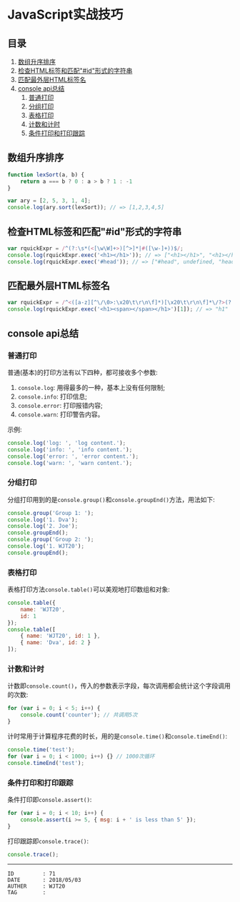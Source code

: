 
# JavaScript实战技巧 #

## 目录 ##

1. [数组升序排序](#href1)
2. [检查HTML标签和匹配"#id"形式的字符串](#href2)
3. [匹配最外层HTML标签名](#href3)
4. [console api总结](#href4)
	1. [普通打印](#href4-1)
	1. [分组打印](#href4-2)
	2. [表格打印](#href4-3)
	3. [计数和计时](#href4-4)
	4. [条件打印和打印跟踪](#href4-5)

## <a name="href1">数组升序排序</a> ##

```js
function lexSort(a, b) {
	return a === b ? 0 : a > b ? 1 : -1
}

var ary = [2, 5, 3, 1, 4];
console.log(ary.sort(lexSort)); // => [1,2,3,4,5]
```

## <a name="href2">检查HTML标签和匹配"#id"形式的字符串</a> ##

```js
var rquickExpr = /^(?:\s*(<[\w\W]+>)[^>]*|#([\w-]+))$/;
console.log(rquickExpr.exec('<h1></h1>')); // => ["<h1></h1>", "<h1></h1>", undefined]
console.log(rquickExpr.exec('#head')); // => ["#head", undefined, "head"]
```

## <a name="href3">匹配最外层HTML标签名</a> ##

```js
var rquickExpr = /^<([a-z][^\/\0>:\x20\t\r\n\f]*)[\x20\t\r\n\f]*\/?>(?:<\/\1>|)$/i;
console.log(rquickExpr.exec('<h1><span></span></h1>')[1]); // => "h1"
```

## <a name="href4">console api总结</a> ##

### <a name="href4-1">普通打印</a> ###

普通(基本)的打印方法有以下四种，都可接收多个参数:

1. `console.log`: 用得最多的一种，基本上没有任何限制;
2. `console.info`: 打印信息;
3. `console.error`: 打印报错内容;
4. `console.warn`: 打印警告内容。

示例:

```js
console.log('log: ', 'log content.');
console.log('info: ', 'info content.');
console.log('error: ', 'error content.');
console.log('warn: ', 'warn content.');
```

### <a name="href4-2">分组打印</a> ###

分组打印用到的是`console.group()`和`console.groupEnd()`方法，用法如下:

```js
console.group('Group 1: ');
console.log('1. Dva');
console.log('2. Joe');
console.groupEnd();
console.group('Group 2: ');
console.log('1. WJT20');
console.groupEnd();
```

### <a name="href4-3">表格打印</a> ###

表格打印方法`console.table()`可以美观地打印数组和对象:

```js
console.table({
	name: 'WJT20',
	id: 1
});
console.table([
	{ name: 'WJT20', id: 1 },
	{ name: 'Dva', id: 2 }
]);
```

### <a name="href4-4">计数和计时</a> ###

计数即`console.count()`，传入的参数表示字段，每次调用都会统计这个字段调用的次数:

```js
for (var i = 0; i < 5; i++) {
	console.count('counter'); // 共调用5次
}
```

计时常用于计算程序花费的时长，用的是`console.time()`和`console.timeEnd()`:

```js
console.time('test');
for (var i = 0; i < 1000; i++) {} // 1000次循环
console.timeEnd('test');
```

### <a name="href4-5">条件打印和打印跟踪</a> ###

条件打印即`console.assert()`:

```js
for (var i = 0; i < 10; i++) {
	console.assert(i >= 5, { msg: i + ' is less than 5' });
}
```

打印跟踪即`console.trace()`:

```js
console.trace();
```

---

```
ID         : 71
DATE       : 2018/05/03
AUTHER     : WJT20
TAG        : 
```
